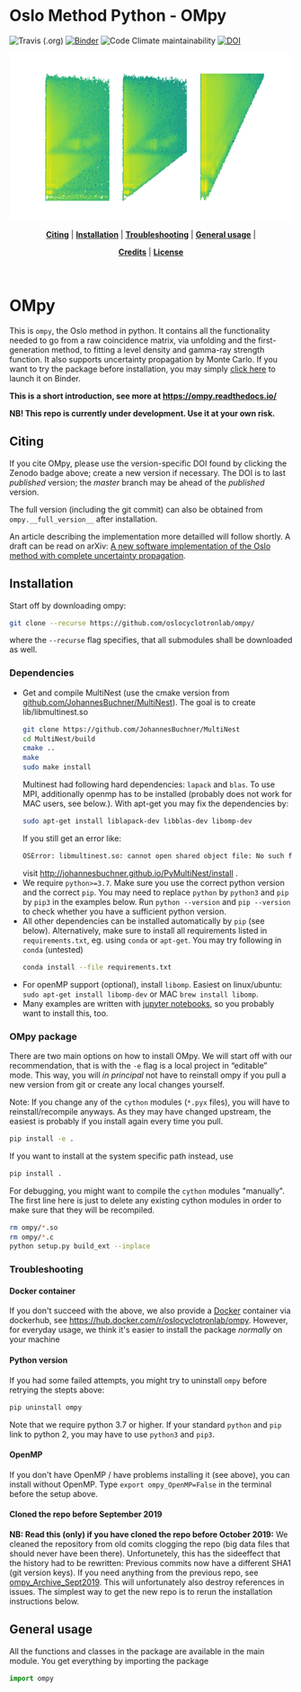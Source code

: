 # Oslo Method Python - OMpy
![Travis (.org)](https://img.shields.io/travis/oslocyclotronlab/ompy?style=flat-square)
[![Binder](https://mybinder.org/badge_logo.svg)](https://mybinder.org/v2/gh/oslocyclotronlab/ompy/master?filepath=ompy%2Fnotebooks%2Fgetting_started.ipynb)
![Code Climate maintainability](https://img.shields.io/codeclimate/maintainability/oslocyclotronlab/ompy?style=flat-square)
[![DOI](https://zenodo.org/badge/141709973.svg)](https://zenodo.org/badge/latestdoi/141709973)
<div style="text-align:center"><img height="300px" align="center" src="resources/demo.png?raw=true"></div>

<p align="center">
<b><a href="#citing">Citing</a></b>
|
<b><a href="#installation">Installation</a></b>
|
<b><a href="#troubleshooting">Troubleshooting</a></b>
|
<b><a href="#general-usage">General usage</a></b>
|
</p>

<p align="center">
<b><a href="#credits">Credits</a></b>
|
<b><a href="#license">License</a></b>
</p>
<br>

# OMpy

This is `ompy`, the Oslo method in python. It contains all the functionality needed to go from a raw coincidence matrix, via unfolding and the first-generation method, to fitting a level density and gamma-ray strength function. It also supports uncertainty propagation by Monte Carlo.
If you want to try the package before installation, you may simply [click here](https://mybinder.org/v2/gh/oslocyclotronlab/ompy/master?filepath=ompy%2Fnotebooks%2Fgetting_started.ipynb) to launch it on Binder.

**This is a short introduction, see more at https://ompy.readthedocs.io/**

**NB! This repo is currently under development. Use it at your own risk.**

## Citing
If you cite OMpy, please use the version-specific DOI found by clicking the Zenodo badge above; create a new version if necessary. The DOI is to last *published* version; the *master* branch may be ahead of the *published* version.

The full version (including the git commit) can also be obtained from `ompy.__full_version__` after installation.

An article describing the implementation more detailled will follow shortly. A draft can be read on arXiv: [A new software implementation of the Oslo method with complete uncertainty propagation](https://arxiv.org/abs/1904.13248).


## Installation
Start off by downloading ompy:
``` bash
git clone --recurse https://github.com/oslocyclotronlab/ompy/
```
where the `--recurse` flag specifies, that all submodules shall be downloaded as well.

### Dependencies
 - Get and compile MultiNest (use the cmake version from [github.com/JohannesBuchner/MultiNest](https://github.com/JohannesBuchner/MultiNest)). The goal is to create lib/libmultinest.so
    ``` bash
    git clone https://github.com/JohannesBuchner/MultiNest
    cd MultiNest/build
    cmake ..
    make
    sudo make install
    ```
    Multinest had following hard dependencies: `lapack` and `blas`. To use MPI, additionally openmp has to be installed (probably does not work for MAC users, see below.). With apt-get you may fix the dependencies by:
    ```bash
    sudo apt-get install liblapack-dev libblas-dev libomp-dev
    ```
    If you still get an error like:
    ``` bash
    OSError: libmultinest.so: cannot open shared object file: No such file or directory
    ```
    visit http://johannesbuchner.github.io/PyMultiNest/install .
 - We require `python>=3.7`. Make sure you use the correct python version and the correct `pip`.
   You may need to replace `python` by `python3` and `pip` by `pip3` in the examples below. Run
   `python --version` and `pip --version` to check whether you have a sufficient python version.
 - All other dependencies can be installed automatically by `pip` (see below). Alternatively,
   make sure to install all requirements listed in `requirements.txt`, eg. using `conda` or `apt-get`.
   You may try following in `conda` (untested)
    ``` bash
   conda install --file requirements.txt
   ```
 - For openMP support (optional), install `libomp`. Easiest on linux/ubuntu: `sudo apt-get install libomp-dev` or MAC `brew install libomp`.
 - Many examples are written with [jupyter notebooks](https://jupyter.org/install), so you probably want to install this, too.

### OMpy package

There are two main options on how to install OMpy. We will start off with our recommendation, that is with the `-e` flag is a local project in “editable” mode. This way, you will *in principal* not have to reinstall ompy if you pull a new version from git or create any local changes yourself.

Note: If you change any of the `cython` modules (`*.pyx` files), you will have to reinstall/recompile anyways. As they may have changed upstream, the easiest is probably if you install again every time you pull.
```bash
pip install -e .
```

If you want to install at the system specific path instead, use
```bash
pip install .
```

For debugging, you might want to compile the `cython` modules "manually". The first line here is just to delete any existing cython modules in order to make sure that they will be recompiled.
```bash
rm ompy/*.so
rm ompy/*.c
python setup.py build_ext --inplace
```

### Troubleshooting
#### Docker container
If you don't succeed with the above, we also provide a [Docker](https://www.docker.com/get-started) container via dockerhub, see https://hub.docker.com/r/oslocyclotronlab/ompy. However, for everyday usage, we think it's easier to install the package *normally* on your machine

#### Python version
If you had some failed attempts, you might try to uninstall `ompy` before retrying the stepts above:
```bash
pip uninstall ompy
```
Note that we require python 3.7 or higher. If your standard `python` and `pip` link to python 2, you may have to use `python3` and `pip3`.

#### OpenMP
If you don't have OpenMP / have problems installing it (see above), you can install without OpenMP. Type `export ompy_OpenMP=False` in the terminal before the setup above.

#### Cloned the repo before September 2019
**NB: Read this (only) if you have cloned the repo before October 2019:**
We cleaned the repository from old comits clogging the repo (big data files that should never have been there). Unfortunetely, this has the sideeffect that the history had to be rewritten: Previous commits now have a different SHA1 (git version keys). If you need anything from the previous repo, see [ompy_Archive_Sept2019](https://github.com/oslocyclotronlab/ompy_Archive_Sept2019). This will unfortunately also destroy references in issues.
The simplest way to get the new repo is to rerun the installation instructions below.

## General usage
All the functions and classes in the package are available in the main module. You get everything by importing the package

```py
import ompy
```
